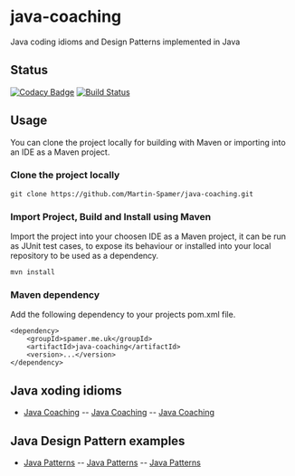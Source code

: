 # java-coaching

Java coding idioms and Design Patterns implemented in Java

## Status

[![Codacy Badge](https://api.codacy.com/project/badge/Grade/ff7e76d6a4924d5da8d9f1c1cc7fb035)](https://www.codacy.com/app/Martin-Spamer/java-coaching?utm_source=github.com&amp;utm_medium=referral&amp;utm_content=Martin-Spamer/java-coaching&amp;utm_campaign=Badge_Grade)
[![Build Status](https://travis-ci.org/Martin-Spamer/java-coaching.svg?branch=master)](https://travis-ci.org/Martin-Spamer/java-coaching)

## Usage 

You can clone the project locally for building with Maven or importing into an IDE as a Maven project.

### Clone the project locally

	git clone https://github.com/Martin-Spamer/java-coaching.git

### Import Project, Build and Install using Maven

Import the project into your choosen IDE as a Maven project, it can be run as JUnit test cases, to expose its behaviour or installed into your local repository to be used as a dependency.

	mvn install

### Maven dependency

Add the following dependency to your projects pom.xml file.

	<dependency>
		<groupId>spamer.me.uk</groupId>
		<artifactId>java-coaching</artifactId>
		<version>...</version>
	</dependency>

## Java xoding idioms

 - [Java Coaching](https://github.com/Martin-Spamer/java-coaching/blob/master/src/main/java/coaching/README.md)
 -- [Java Coaching](https://github.com/Martin-Spamer/java-coaching/blob/master/src/main/java/coaching/README.md)
 -- [Java Coaching](https://github.com/Martin-Spamer/java-coaching/blob/master/src/main/java/coaching/README.md)

## Java Design Pattern examples

 - [Java Patterns](https://github.com/Martin-Spamer/java-coaching/blob/master/src/main/java/patterns/README.md)
 -- [Java Patterns](https://github.com/Martin-Spamer/java-coaching/blob/master/src/main/java/patterns/README.md)
 -- [Java Patterns](https://github.com/Martin-Spamer/java-coaching/blob/master/src/main/java/patterns/README.md)
